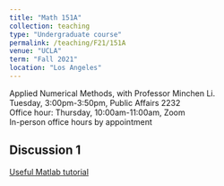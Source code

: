 ```yaml
---
title: "Math 151A"
collection: teaching
type: "Undergraduate course"
permalink: /teaching/F21/151A
venue: "UCLA"
term: "Fall 2021"
location: "Los Angeles"
---
```

Applied Numerical Methods, with Professor Minchen Li. \
Tuesday, 3:00pm-3:50pm, Public Affairs 2232 \
Office hour: Thursday, 10:00am-11:00am, Zoom \
In-person office hours by appointment

## Discussion 1
[Useful Matlab tutorial](https://www.math.stonybrook.edu/~bishop/classes/math331.F17/Learning_MATLAB.pdf)
